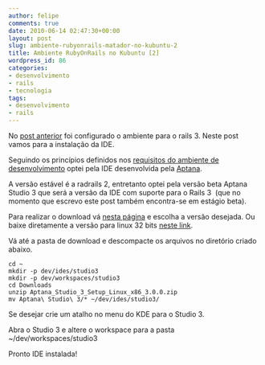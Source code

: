 ```yaml
---
author: felipe
comments: true
date: 2010-06-14 02:47:30+00:00
layout: post
slug: ambiente-rubyonrails-matador-no-kubuntu-2
title: Ambiente RubyOnRails no Kubuntu [2]
wordpress_id: 86
categories:
- desenvolvimento
- rails
- tecnologia
tags:
- desenvolvimento
- rails
---
```


No [post anterior](http://blog.felipemunhoz.com/2010/06/14/ambiente-rubyonrails-matador-no-kubuntu-1/) foi configurado o ambiente para o rails 3. Neste post vamos para a instalação da IDE.

Seguindo os princípios definidos nos [requisitos do ambiente de desenvolvimento](http://blog.felipemunhoz.com/2010/06/13/requisitos-do-ambiente-de-programacao/) optei pela IDE desenvolvida pela [Aptana](http://aptana.org/).

A versão estável é a radrails 2, entretanto optei pela versão beta Aptana Studio 3 que será a versão da IDE com suporte para o Rails 3  (que no momento que escrevo este post também encontra-se em estágio beta).

Para realizar o download vá [nesta página](http://aptana.org/products/studio3/download) e escolha a versão desejada. Ou baixe diretamente a versão para linux 32 bits [neste link](http://download.aptana.com/studio3/standalone/3.0.0/linux/Aptana_Studio_3_Setup_Linux_x86_3.0.0.zip).

Vá até a pasta de download e descompacte os arquivos no diretório criado abaixo.

    
    cd ~
    mkdir -p dev/ides/studio3
    mkdir -p dev/workspaces/studio3
    cd Downloads
    unzip Aptana_Studio_3_Setup_Linux_x86_3.0.0.zip
    mv Aptana\ Studio\ 3/* ~/dev/ides/studio3/


Se desejar crie um atalho no menu do KDE para o Studio 3.

Abra o Studio 3 e altere o workspace para a pasta ~/dev/workspaces/studio3

Pronto IDE instalada!
